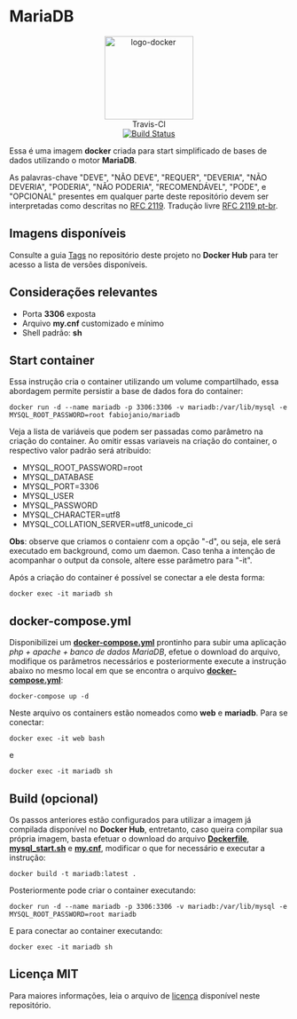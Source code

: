 # MariaDB

<p align="center">
	<img alt="logo-docker" class="avatar rounded-2" height="150" src="https://avatars2.githubusercontent.com/u/35675959?s=400&u=b1f9ebca6fa8e5be55cb524e16f38b52f2f1dd58&v=4" width="160">
	<br>
	Travis-CI<br>
	<a href="https://travis-ci.org/docker-sources/mariadb">
		<img src="https://travis-ci.org/docker-sources/mariadb.svg?branch=master" alt="Build Status">
	</a>
</p>

Essa é uma imagem **docker** criada para start simplificado de bases de dados utilizando o motor **MariaDB**.

As palavras-chave "DEVE", "NÃO DEVE", "REQUER", "DEVERIA", "NÃO DEVERIA", "PODERIA", "NÃO PODERIA", "RECOMENDÁVEL", "PODE", e "OPCIONAL" presentes em qualquer parte deste repositório devem ser interpretadas como descritas no [RFC 2119](http://tools.ietf.org/html/rfc2119). Tradução livre [RFC 2119 pt-br](http://rfc.pt.webiwg.org/rfc2119).

## Imagens disponíveis

 Consulte a guia [Tags](https://hub.docker.com/r/fabiojanio/mariadb/tags/) no repositório deste projeto no **Docker Hub** para ter acesso a lista de versões disponíveis.

## Considerações relevantes

 - Porta **3306** exposta
 - Arquivo **my.cnf** customizado e mínimo
 - Shell padrão: **sh**

## Start container

Essa instrução cria o container utilizando um volume compartilhado, essa abordagem permite persistir a base de dados fora do container:

```
docker run -d --name mariadb -p 3306:3306 -v mariadb:/var/lib/mysql -e MYSQL_ROOT_PASSWORD=root fabiojanio/mariadb
```

Veja a lista de variáveis que podem ser passadas como parâmetro na criação do container. Ao omitir essas variaveis na criação do container, o respectivo valor padrão será atribuido:

 - MYSQL_ROOT_PASSWORD=root
 - MYSQL_DATABASE
 - MYSQL_PORT=3306
 - MYSQL_USER
 - MYSQL_PASSWORD
 - MYSQL_CHARACTER=utf8
 - MYSQL_COLLATION_SERVER=utf8_unicode_ci

**Obs**: observe que criamos o contaienr com a opção "-d", ou seja, ele será executado em background, como um daemon. Caso tenha a intenção de acompanhar o output da console, altere esse parâmetro para "-it".

Após a criação do container é possível se conectar a ele desta forma:

```
docker exec -it mariadb sh
```

## docker-compose.yml

Disponibilizei um [**docker-compose.yml**](docker-compose.yml) prontinho para subir uma aplicação *php + apache + banco de dados MariaDB*, efetue o download do arquivo, modifique os parâmetros necessários e posteriormente execute a instrução abaixo no mesmo local em que se encontra o arquivo [**docker-compose.yml**](docker-compose.yml):

```
docker-compose up -d
```

Neste arquivo os containers estão nomeados como **web** e **mariadb**. Para se conectar:

```
docker exec -it web bash
```
e

```
docker exec -it mariadb sh
```

## Build (opcional)

Os passos anteriores estão configurados para utilizar a imagem já compilada disponível no **Docker Hub**, entretanto, caso queira compilar sua própria imagem, basta efetuar o download do arquivo [**Dockerfile**](https://github.com/docker-sources/mariadb/blob/master/docker-compose.yml), [**mysql_start.sh**](https://github.com/docker-sources/mariadb/blob/master/mysql_start.sh) e [**my.cnf**](https://github.com/docker-sources/mariadb/blob/master/my.cnf), modificar o que for necessário e executar a instrução:

```
docker build -t mariadb:latest .
```

Posteriormente pode criar o container executando:

```
docker run -d --name mariadb -p 3306:3306 -v mariadb:/var/lib/mysql -e MYSQL_ROOT_PASSWORD=root mariadb
```

E para conectar ao container executando:

```
docker exec -it mariadb sh
```

## Licença MIT

Para maiores informações, leia o arquivo de [licença](LICENSE) disponível neste repositório.